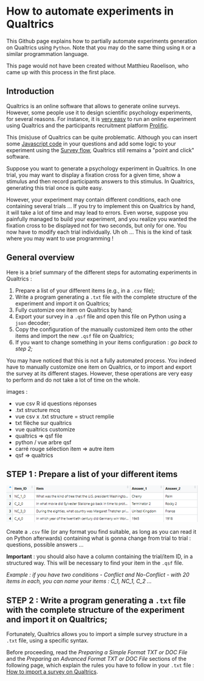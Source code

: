 # How to automate experiments in Qualtrics

This Github page explains how to partially automate experiments generation on Qualtrics using `Python`. Note that you may do the same thing using `R` or a similar programmation language.

This page would not have been created without Matthieu Raoelison, who came up with this process in the first place.

## Introduction

Qualtrics is an online software that allows to generate online surveys. However, some people use it to design scientific psychology experiments, for several reasons. For instance, it is [very easy](https://researcher-help.prolific.co/hc/en-gb/articles/360009224113-Qualtrics-Integration-Guide#heading-1) to run an online experiment using Qualtrics and the participants recruitment platform [Prolific](https://www.prolific.com/).

This (mis)use of Qualtrics can be quite problematic. Although you can insert some [Javascript code](https://www.qualtrics.com/support/survey-platform/survey-module/question-options/add-javascript/) in your questions and add some logic to your experiment using the [Survey flow](https://www.qualtrics.com/support/survey-platform/survey-module/survey-flow/survey-flow-overview/), Qualtrics still remains a "point and click" software.

Suppose you want to generate a psychology experiment in Qualtrics. In one trial, you may want to display a fixation cross for a given time, show a stimulus  and then record participants answers to this stimulus. In Qualtrics, generating this trial once is quite easy.

However, your experiment may contain different conditions, each one containing several trials ... If you try to implement this on Qualtrics by hand, it will take a lot of time and may lead to errors. Even worse, suppose you painfully managed to build your experiment, and you realize you wanted the fixation cross to be displayed not for two seconds, but only for one. You now have to modify each trial individually. Uh oh ...  This is the kind of task where you may want to use programming !

## General overview

Here is a brief summary of the different steps for automating experiments in Qualtrics :

1. Prepare a list of your different items (e.g., in a `.csv` file);
2. Write a program generating a `.txt` file with the complete structure of the experiment and import it on Qualtrics;
3. Fully customize one item on Qualtrics by hand;
4. Export your survey in a `.qsf` file and open this file on Python using a `json` decoder;
5. Copy the configuration of the manually customized item onto the other items and import the new `.qsf` file on Qualtrics;
6. If you want to change something in your items configuration : *go back to step 2;*

You may have noticed that this is not a fully automated process. You indeed have to manually customize one item on Qualtrics, or to import and export the survey at its different stages. However, these operations are very easy to perform and do not take a lot of time on the whole.

images :
- vue csv R id questions réponses
- .txt structure mcq
- vue csv x .txt structure = struct remplie
- txt flèche sur qualtrics
- vue qualtrics customize
- qualtrics => qsf file
- python / vue arbre qsf
- carré rouge sélection item => autre item
- qsf => qualtrics


## STEP 1 : Prepare a list of your different items

![csv_image](/images/csv_image.png)

Create a `.csv` file (or any format you find suitable, as long as you can read it on Python afterwards) containing what is gonna change from trial to trial : questions, possible answers ...

**Important** : you should also have a column containing the trial/item ID, in a structured way. This will be necessary to find your item in the `.qsf` file.

*Example : if you have two conditions - Conflict and No-Conflict - with 20 items in each, you can name your items : C_1, NC_1, C_2 ...*

## STEP 2 : Write a program generating a `.txt` file with the complete structure of the experiment and import it on Qualtrics;

Fortunately, Qualtrics allows you to import a simple survey structure in a `.txt` file, using a specific syntax.

Before proceeding, read the *Preparing a Simple Format TXT or DOC File* and the *Preparing an Advanced Format TXT or DOC File* sections of the following page, which explain the rules you have to follow in your `.txt` file : [How to import a survey on Qualtrics](https://www.qualtrics.com/support/survey-platform/survey-module/survey-tools/import-and-export-surveys/).




